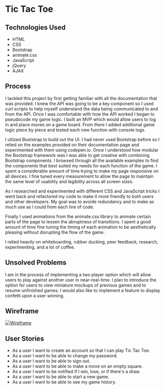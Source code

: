 # Tic Tac Toe

## Technologies Used
- HTML
- CSS
- Bootstrap
- animate.css
- JavaScript
- jQuery
- AJAX

## Process
I tackled this project by first getting familiar with all the documentation that was provided. I knew the API was going to be a key component so I used curl scripts to help myself understand the data being communicated to and from the API. Once I was comfortable with how the API worked I began to pseudocode my game logic. I built an MVP which would allow users to log in and place moves on a game board. From there I added additional game logic piece by piece and tested each new function with console logs.

I utlized Bootstrap to build out the UI. I had never used Bootstrap before so I relied on the examples provided on their documentation page and experimented with them using codepen.io. Once I understood how modular the Bootstrap framework was I was able to get creative with combining Bootstrap components. I browsed through all the available examples to find the components that best suited my needs for each function of the game. I spent a considerable amount of time trying to make my page responsive on all devices. I fine tuned every measurement to allow the page to maintain the same level of usability and legibility across all screen sizes.

As I researched and experimented with different CSS and JavaScript tricks I went back and refactored my code to make it more friendly to both users and other developers. My goal was to avoide redundancy and to make as much use as I could from each line of code.

Finally I used animations from the animate.css library to animate certain parts of the page to lessen the abruptness of transitions. I spent a good amount of time fine tuning the timing of each animation to be aesthetically pleasing without disrupting the flow of the game.

I relied heavily on whiteboarding, rubber ducking, peer feedback, research, experimenting, and a lot of coffee.

## Unsolved Problems
I am in the process of implementing a two player option which will allow users to play against another user in near-real-time. I plan to introduce the option for users to view miniature mockups of previous games and to resume unfinished games. I would also like to implement a feature to display confetti upon a user winning.

## Wireframe
[![Wireframe](https://imgur.com/84U8mIV.jpg)](https://generalassemb.ly/education/web-development-immersive)

## User Stories
- As a user I want to create an account so that I can play Tic Tac Toe.
- As a user I want to be able to change my password.
- As a user I want to be able to sign out.
- As a user I want to be able to make a move on an empty square.
- As a user I want to be notified if I win, lose, or if there's a draw.
- As a user I want to be able to start a new game.
- As a user I want to be able to see my game history.
